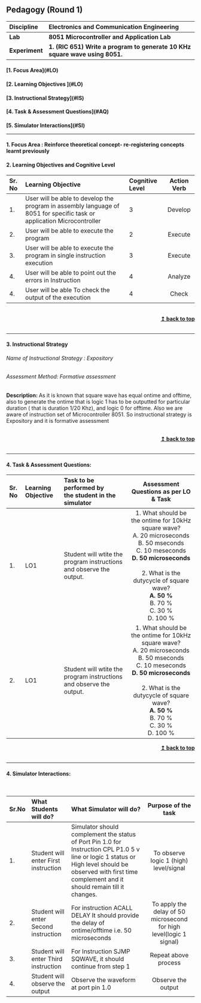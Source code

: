 ## Pedagogy (Round 1)

<b>Discipline | <b>Electronics and Communication Engineering
:--|:--|
<b> Lab | <b> 8051 Microcontroller and Application Lab
<b> Experiment|     <b> 1. (RIC 651) Write a program to generate 10 KHz square wave using 8051.


<h4> [1. Focus Area](#LO)
<h4> [2. Learning Objectives ](#LO)
<h4> [3. Instructional Strategy](#IS)
<h4> [4. Task & Assessment Questions](#AQ)
<h4> [5. Simulator Interactions](#SI)
<hr>

<a name="LO"></a>
#### 1. Focus Area : Reinforce theoretical concept- re-registering concepts learnt previously

#### 2. Learning Objectives and Cognitive Level


Sr. No |	Learning Objective	| Cognitive Level | Action Verb
:--|:--|:--|:-:
1.| User will be able to develop the program in assembly language of 8051 for specific task or application Microcontroller | 3 | Develop
2.| User will be able to execute the program | 2 | Execute
3.| User will be able to execute the program in single instruction execution | 3 | Execute
4.| User will be able to point out the errors in Instruction | 4 | Analyze
4.| User will be able To check the output of the execution | 4 | Check

<br/>
<div align="right">
    <b><a href="#top">↥ back to top</a></b>
</div>
<br/>
<hr>

<a name="IS"></a>
#### 3. Instructional Strategy
###### Name of Instructional Strategy  :     Expository
###### Assessment Method: Formative assessment

<b>Description: </b> As it is known that square wave has equal ontime and offtime, also to generate the ontime that is logic 1 has to be outputted for particular duration ( that is duration 1/20 Khz), and logic 0 for offtime. Also we are aware of  instruction set of Microcontroller 8051. So instructional strategy is Expository and it is formative assessment</u>
<br>

<br/>
<div align="right">
    <b><a href="#top">↥ back to top</a></b>
</div>
<br/>
<hr>

<a name="AQ"></a>
#### 4. Task & Assessment Questions:



Sr. No |	Learning Objective	| Task to be performed by <br> the student  in the simulator | Assessment Questions as per LO & Task
:--|:--|:--|:-:
1.| LO1 | Student will wtite the program instructions and observe the output. | 1. What should be the ontime for 10kHz square wave? <br> A. 20 microseconds <br> B. 50 mseconds <br> C. 10 meseconds <br> <strong>D. 50 microseconds </strong> <br> <br>2. What is the dutycycle of square wave? <br> <strong>A. 50 %</strong> <br> B. 70 % <br> C. 30 % <br> D. 100 % <br> 
2.| LO1 | Student will wtite the program instructions and observe the output. | 1. What should be the ontime for 10kHz square wave? <br> A. 20 microseconds <br> B. 50 mseconds <br> C. 10 meseconds <br> <strong>D. 50 microseconds </strong> <br> <br>2. What is the dutycycle of square wave? <br> <strong>A. 50 %</strong> <br> B. 70 % <br> C. 30 % <br> D. 100 % <br> 


<div align="right">
    <b><a href="#top">↥ back to top</a></b>
</div>
<br/>
<hr>

<a name="SI"></a>

#### 4. Simulator Interactions:
<br>

Sr.No | What Students will do? |	What Simulator will do?	| Purpose of the task
:--|:--|:--|:--:
1.| Student will enter First instruction | Simulator should complement the status of Port Pin 1.0 for Instruction CPL P1.0 5 v line or logic 1 status or High level should be observed with first time complement and it should remain till it changes. | To observe logic 1 (high) level/signal
2.| Student will enter Second instruction | For instruction ACALL DELAY It should provide the delay of ontime/offtime i.e. 50 microseconds  | To apply the delay of 50 microsecond for high level(logic 1 signal)
3.| Student will enter Third instruction | For Instruction SJMP SQWAVE, it should continue from step 1 | Repeat above process
4.| Student will observe the output | Observe the waveform at port pin 1.0 | Observe the output
